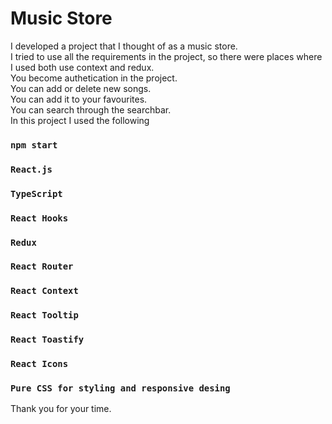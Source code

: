 # Music Store


I developed a project that I thought of as a music store.\
I tried to use all the requirements in the project, so there were places where I used both use context and redux.\
You become authetication in the project.\
You can add or delete new songs.\
You can add it to your favourites.\
You can search through the searchbar.\
In this project I used the following 

### `npm start`
### `React.js`
### `TypeScript`
### `React Hooks`
### `Redux`
### `React Router`
### `React Context`
### `React Tooltip`
### `React Toastify`
### `React Icons`
### `Pure CSS for styling and responsive desing`

Thank you for your time.

